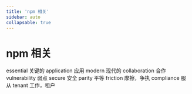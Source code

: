 ```yaml
---
title: 'npm 相关'
sidebar: auto
collapsable: true
---
```

# npm 相关
essential 关键的
application 应用
modern 现代的
collaboration 合作
vulnerability 弱点
secure 安全
parity  平等
friction 摩擦，争执
compliance 服从
tenant 工作，租户